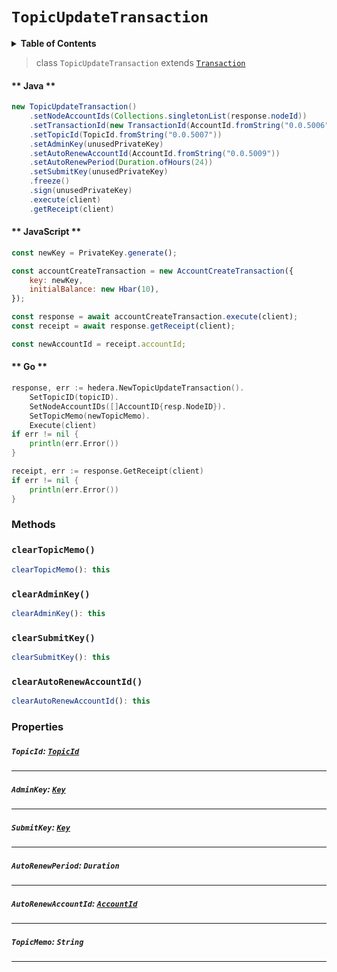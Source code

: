 # `TopicUpdateTransaction`

<details>
<summary><b>Table of Contents</b></summary>

| Item | Java | JavaScript | Go
| - | - | - | - |
| [`TopicId`](#topicid-topicid) | ✅ | ✅ | ✅
| [`TopicMemo`](#topicmemo-string) | ✅ | ✅ | ✅
| [`AdminKey`](#adminkey-key) | ✅ | ✅ | ✅
| [`SubmitKey`](#submitkey-key) | ✅ | ✅ | ✅
| [`AutoRenewPeriod`](#autorenewperiod-duration) | ✅ | ✅ | ✅
| [`AutoRenewAccountId`](#autorenewaccountid-accountid) | ✅ | ✅ | ✅
</details>

> class `TopicUpdateTransaction` extends [`Transaction`](reference/Transaction.md)

<!-- tabs:start -->

#### ** Java **

```java
new TopicUpdateTransaction()
    .setNodeAccountIds(Collections.singletonList(response.nodeId))
    .setTransactionId(new TransactionId(AccountId.fromString("0.0.5006"), validStart))
    .setTopicId(TopicId.fromString("0.0.5007"))
    .setAdminKey(unusedPrivateKey)
    .setAutoRenewAccountId(AccountId.fromString("0.0.5009"))
    .setAutoRenewPeriod(Duration.ofHours(24))
    .setSubmitKey(unusedPrivateKey)
    .freeze()
    .sign(unusedPrivateKey)
    .execute(client)
    .getReceipt(client)
```

#### ** JavaScript **

```js
const newKey = PrivateKey.generate();

const accountCreateTransaction = new AccountCreateTransaction({
    key: newKey,
    initialBalance: new Hbar(10),
});

const response = await accountCreateTransaction.execute(client);
const receipt = await response.getReceipt(client);

const newAccountId = receipt.accountId;
```

#### ** Go **

```go
response, err := hedera.NewTopicUpdateTransaction().
    SetTopicID(topicID).
    SetNodeAccountIDs([]AccountID{resp.NodeID}).
    SetTopicMemo(newTopicMemo).
    Execute(client)
if err != nil {
    println(err.Error())
}

receipt, err := response.GetReceipt(client)
if err != nil {
    println(err.Error())
}
```

<!-- tabs:end -->

### Methods

### `clearTopicMemo()`

```typescript
clearTopicMemo(): this
```

### `clearAdminKey()`

```typescript
clearAdminKey(): this
```

### `clearSubmitKey()`

```typescript
clearSubmitKey(): this
```

### `clearAutoRenewAccountId()`

```typescript
clearAutoRenewAccountId(): this
```

### Properties

##### `TopicId`: [`TopicId`](reference/consensus/TopicId.md)

---

##### `AdminKey`: [`Key`](reference/cryptography/Key.md)

---

##### `SubmitKey`: [`Key`](reference/cryptography/Key.md)

---

##### `AutoRenewPeriod`: `Duration`

---

##### `AutoRenewAccountId`: [`AccountId`](reference/cryptocurrency/AccountId.md)

---

##### `TopicMemo`: `String`

---
